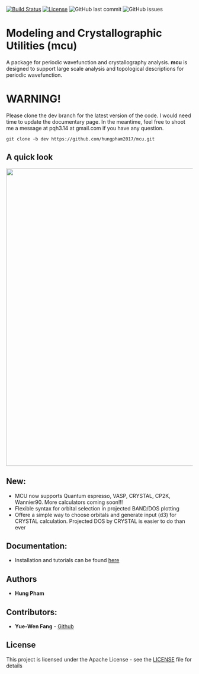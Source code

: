 [![Build Status](https://travis-ci.com/hungpham2017/mcu.svg?branch=master)](https://travis-ci.com/hungpham2017/mcu)
[![License](https://img.shields.io/badge/License-Apache%202.0-blue.svg)](https://opensource.org/licenses/Apache-2.0)
![GitHub last commit](https://img.shields.io/github/last-commit/hungpham2017/mcu.svg?color=gold)
![GitHub issues](https://img.shields.io/github/issues-raw/hungpham2017/mcu.svg?color=crimson)
<!-- ![Codecov](https://img.shields.io/codecov/c/github/hungpham2017/mcu.svg?color=crimson) -->

# Modeling and Crystallographic Utilities (mcu)
A package for periodic wavefunction and crystallography analysis. **mcu** is designed to support large scale analysis and topological descriptions for periodic wavefunction.

# WARNING!
Please clone the dev branch for the latest version of the code. I would need time to update the documentary page.
In the meantime, feel free to shoot me a message at pqh3.14 at gmail.com if you have any question.

```
git clone -b dev https://github.com/hungpham2017/mcu.git
```

## A quick look

<img src="https://github.com/hungpham2017/mcu/blob/gh-pages/docs/image/quicklook.png" width="800" align="middle">

## New:
- MCU now supports Quantum espresso, VASP, CRYSTAL, CP2K, Wannier90. More calculators coming soon!!!
- Flexible syntax for orbital selection in projected BAND/DOS plotting
- Offere a simple way to choose orbitals and generate input (d3) for CRYSTAL calculation. Projected DOS by CRYSTAL is easier to do than ever

## Documentation:
-  Installation and tutorials can be found [here](https://hungpham2017.github.io/mcu/)

## Authors
- **Hung Pham**

## Contributors:
- **Yue-Wen Fang** - [Github](https://github.com/yw-fang)

## License
This project is licensed under the Apache License - see the [LICENSE](LICENSE) file for details